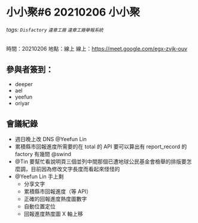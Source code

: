# 小小聚#6 20210206 <span class="label label-success">小小聚</span>

###### tags: `Disfactory` `違章工廠` `違章工廠舉報系統`

時間：20210206
地點：線上
線上：https://meet.google.com/egx-zvjk-ouv

## 參與者簽到：
- deeper
- ael
- yeefun
- oriyar

## 會議紀錄
- 週日晚上改 DNS @Yeefun Lin
- 累積縣市回報進度所需要的在 total 的 API 要可以算出有 report_record 的 factory 有幾間 @swind
- @Tin 要幫忙看說明頁三個並列中間那個已遭地球公民基金會檢舉的排版要怎麼調，目前因為修改文字長度而看起來怪怪的
- @Yeefun Lin 手上剩
    - 分享文字
    - 累積縣市回報進度（等 API）
    - 正確的回報進度熱度圖數字
    - 自動位置定位
    - 回報進度熱度圖 X 軸上移